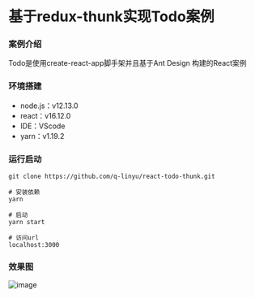 # 基于redux-thunk实现Todo案例

### 案例介绍

Todo是使用create-react-app脚手架并且基于Ant Design 构建的React案例

### 环境搭建

- node.js：v12.13.0
- react：v16.12.0
- IDE：VScode
- yarn：v1.19.2

### 运行启动

```shell
git clone https://github.com/q-linyu/react-todo-thunk.git

# 安装依赖
yarn

# 启动
yarn start

# 访问url
localhost:3000
```

### 效果图

![image](https://raw.githubusercontent.com/q-linyu/images/master/react-todo.png)